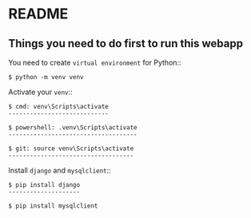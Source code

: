 README
======

Things you need to do first to run this webapp
----------------------------------------------

You need to create ``virtual environment`` for Python::

	$ python -m venv venv

Activate your ``venv``::

	$ cmd: venv\Scripts\activate
	----------------------------

	$ powershell: .venv\Scripts\activate
	------------------------------------
	
	$ git: source venv\Scripts\activate
	-----------------------------------

Install ``django`` and ``mysqlclient``::

	$ pip install django
	--------------------

	$ pip install mysqlclient





 
